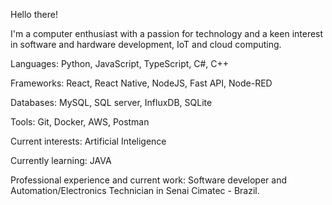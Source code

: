 Hello there!

I'm a computer enthusiast with a passion for technology and a keen interest in software and hardware development, IoT and cloud computing.

Languages: 
  Python, JavaScript, TypeScript, C#, C++ 
  
Frameworks: 
  React, React Native, NodeJS, Fast API, Node-RED
  
Databases: 
  MySQL, SQL server, InfluxDB, SQLite
  
Tools: 
  Git, Docker, AWS, Postman
  
Current interests: 
  Artificial Inteligence
  
Currently learning: 
  JAVA
  
Professional experience and current work:
  Software developer and Automation/Electronics Technician in Senai Cimatec - Brazil.
  
  <!--
**DavihDeAndrade/DavihDeAndrade** is a ✨ _special_ ✨ repository because its `README.md` (this file) appears on your GitHub profile.

Here are some ideas to get you started:
- 🔭 I’m currently working on ...
- 🌱 I’m currently learning ...
- 👯 I’m looking to collaborate on ...
- 🤔 I’m looking for help with ...
- 💬 Ask me about ...
- 📫 How to reach me: ...
- 😄 Pronouns: ...
- ⚡ Fun fact: ...
-->
